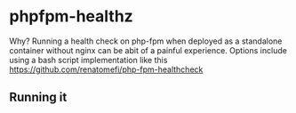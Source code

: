# phpfpm-healthz

Why? Running a health check on php-fpm when deployed as a standalone container without nginx can be abit of a painful experience. Options include using a bash script implementation like this https://github.com/renatomefi/php-fpm-healthcheck 

## Running it

```bash

```